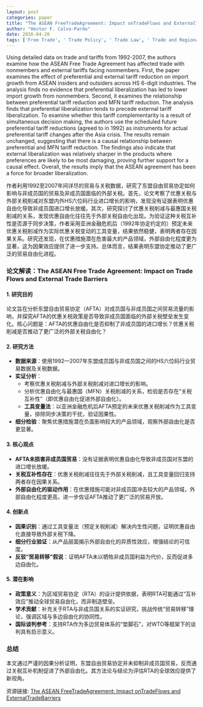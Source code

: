 ```yaml
---
layout: post
categories: paper
title: "The ASEAN FreeTradeAgreement: Impact onTradeFlows and ExternalTradeBarriers"
author: "Hector F. Calvo-Pardo"
date: 2016-04-20
tags: ['Free Trade', ' Trade Policy', ' Trade Law', ' Trade and Regional Integration', ' International Trade and Trade Rules']
---
```


Using detailed data on trade and tariffs from 1992-2007, the authors examine how the ASEAN Free Trade Agreement has affected trade with nonmembers and external tariffs facing nonmembers. First, the paper examines the effect of preferential and external tariff reduction on import growth from ASEAN insiders and outsiders across HS 6-digit industries. The analysis finds no evidence that preferential liberalization has led to lower import growth from nonmembers. Second, it examines the relationship between preferential tariff reduction and MFN tariff reduction. The analysis finds that preferential liberalization tends to precede external tariff liberalization. To examine whether this tariff complementarity is a result of simultaneous decision making, the authors use the scheduled future preferential tariff reductions (agreed to in 1992) as instruments for actual preferential tariff changes after the Asia crisis. The results remain unchanged, suggesting that there is a causal relationship between preferential and MFN tariff reduction. The findings also indicate that external liberalization was relatively sharper in the products where preferences are likely to be most damaging, proving further support for a causal effect. Overall, the results imply that the ASEAN agreement has been a force for broader liberalization.

作者利用1992至2007年间详尽的贸易与关税数据，研究了东盟自由贸易协定如何影响与非成员国的贸易及非成员国面临的外部关税。首先，论文考察了优惠关税与外部关税削减对东盟内外HS六位码行业进口增长的影响，发现没有证据表明优惠自由化导致非成员国进口增长放缓。其次，研究探讨了优惠关税削减与最惠国关税削减的关系，发现优惠自由化往往先于外部关税自由化出现。为验证这种关税互补性是否源于同步决策，作者采用亚洲金融危机后（1992年协定约定的）预定未来优惠关税削减作为实际优惠关税变动的工具变量，结果依然稳健，表明两者存在因果关系。研究还发现，在优惠措施潜在危害最大的产品领域，外部自由化程度更为显著，这为因果效应提供了进一步支持。总体而言，结果表明东盟协定推动了更广泛的贸易自由化进程。

### **论文解读：The ASEAN Free Trade Agreement: Impact on Trade Flows and External Trade Barriers**  

#### **1. 研究目的**  
论文旨在分析东盟自由贸易协定（AFTA）对成员国与非成员国之间贸易流量的影响，并探究AFTA的优惠关税政策是否导致非成员国面临的外部关税壁垒发生变化。核心问题是：AFTA的优惠自由化是否抑制了非成员国的进口增长？优惠关税削减是否推动了更广泛的外部关税自由化？  

#### **2. 研究方法**  
- **数据来源**：使用1992—2007年东盟成员国与非成员国之间的HS六位码行业贸易数据及关税数据。  
- **实证分析**：  
  - 考察优惠关税削减与外部关税削减对进口增长的影响。  
  - 分析优惠自由化与最惠国（MFN）关税削减的关系，检验是否存在“关税互补性”（即优惠自由化促进外部自由化）。  
  - **工具变量法**：以亚洲金融危机后AFTA预定的未来优惠关税削减作为工具变量，排除同步决策的干扰，验证因果性。  
- **细分检验**：聚焦优惠措施潜在负面影响较大的产品领域，观察外部自由化是否更显著。  

#### **3. 核心观点**  
- **AFTA未损害非成员国贸易**：没有证据表明优惠自由化导致非成员国对东盟的进口增长放缓。  
- **关税互补性存在**：优惠关税削减往往先于外部关税削减，且工具变量回归支持两者存在因果关系。  
- **外部自由化的驱动作用**：在优惠措施可能对非成员国冲击较大的产品领域，外部自由化程度更高，进一步佐证AFTA推动了更广泛的贸易开放。  

#### **4. 创新点**  
- **因果识别**：通过工具变量法（预定关税削减）解决内生性问题，证明优惠自由化直接导致外部关税下降。  
- **细分行业验证**：从产品层面揭示外部自由化的异质性效应，增强结论的可信度。  
- **反驳“贸易转移”假说**：证明AFTA未以牺牲非成员国利益为代价，反而促进多边自由化。  

#### **5. 潜在影响**  
- **政策意义**：为区域贸易协定（RTA）的设计提供依据，表明RTA可能通过“互补效应”推动全球贸易自由化，而非制造壁垒。  
- **学术贡献**：补充关于RTA与非成员国关系的实证研究，挑战传统“贸易转移”理论，强调区域与多边自由化的协同性。  
- **国际谈判参考**：支持RTA作为多边贸易体系的“垫脚石”，对WTO等框架下的谈判具有启示意义。  

### **总结**  
本文通过严谨的因果分析证明，东盟自由贸易协定并未抑制非成员国贸易，反而通过关税互补机制促进了外部自由化。其方法论与结论为评估RTA的全球效应提供了新视角。

资源链接: [The ASEAN FreeTradeAgreement: Impact onTradeFlows and ExternalTradeBarriers](https://papers.ssrn.com/sol3/papers.cfm?abstract_id=1417869)
